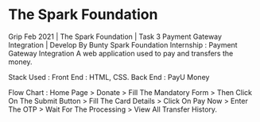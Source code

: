 # The Spark Foundation
Grip Feb 2021 | The Spark Foundation | Task 3 Payment Gateway Integration | Develop By Bunty
Spark Foundation Internship : Payment Gateway Integration
A web application used to pay and transfers the money. 

Stack Used : Front End : HTML, CSS.
             Back End : PayU Money
             
Flow Chart : Home Page > Donate > Fill The Mandatory Form > Then Click On The Submit Button 
             > Fill The Card Details > Click On Pay Now > Enter The OTP > Wait For The Processing
             > View All Transfer History.
             
             
